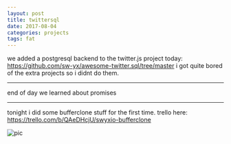 ```yaml
---
layout: post
title: twittersql
date: 2017-08-04
categories: projects
tags: fat
---
```


we added a postgresql backend to the twitter.js project today:
<https://github.com/sw-yx/awesome-twitter.sql/tree/master> i got quite bored of the extra projects so i didnt do them.


---

end of day we learned about promises

---

tonight i did some bufferclone stuff for the first time. trello here: <https://trello.com/b/QAeDHcjU/swyxio-bufferclone>

![pic](https://github.com/sw-yx/swyxdotio/blob/master/bufferclone/bufferclone.png)
